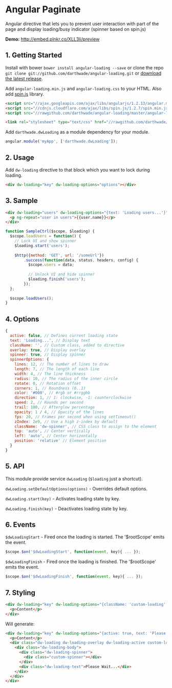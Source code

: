 # Angular Paginate

Angular directive that lets you to prevent user interaction with part of the page and display loading/busy indicator (spinner based on spin.js)

**Demo:** http://embed.plnkr.co/XLL3li/preview

## 1. Getting Started

Install with bower `bower install angular-loading --save` or clone the repo `git clone git://github.com/darthwade/angular-loading.git` or [download the latest release](https://github.com/darthwade/angular-loading/zipball/master).

Add `angular-loading.min.js` and `angular-loading.css` to your HTML. Also add [spin.js](https://github.com/fgnass/spin.js) library.
``` html
<script src="//ajax.googleapis.com/ajax/libs/angularjs/1.2.13/angular.min.js"></script>
<script src="//cdnjs.cloudflare.com/ajax/libs/spin.js/1.2.7/spin.min.js"></script>
<script src="//rawgithub.com/darthwade/angular-loading/master/angular-loading.min.js"></script>

<link rel="stylesheet" type="text/css" href="//rawgithub.com/darthwade/angular-loading/master/angular-loading.css"/>
```

Add `darthwade.dwLoading` as a module dependency for your module.
``` javascript
angular.module('myApp', ['darthwade.dwLoading']);
```

## 2. Usage
Add `dw-loading` directive to that block which you want to lock during loading.
``` html
<div dw-loading="key" dw-loading-options="options"></div>
```
## 3. Sample
``` html
<div dw-loading="users" dw-loading-options="{text: 'Loading users...'}" class="users-list">
  <p ng-repeat="user in users">{{user.name}}</p>
</div>
```
``` javascript
function SampleCtrl($scope, $loading) {
  $scope.loadUsers = function() {
    // Lock UI and show spinner
    $loading.start('users');
  
    $http({method: 'GET', url: '/someUrl'})
        .success(function(data, status, headers, config) {
          $scope.users = data;
          
          // Unlock UI and hide spinner
          $loading.finish('users');
        });
  };
  
  $scope.loadUsers();
}
```

## 4. Options
``` javascript
{
  active: false, // Defines current loading state
  text: 'Loading...', // Display text
  className: '', // Custom class, added to directive
  overlay: true, // Display overlay
  spinner: true, // Display spinner
  spinnerOptions: {
    lines: 12, // The number of lines to draw
    length: 7, // The length of each line
    width: 4, // The line thickness
    radius: 10, // The radius of the inner circle
    rotate: 0, // Rotation offset
    corners: 1, // Roundness (0..1)
    color: '#000', // #rgb or #rrggbb
    direction: 1, // 1: clockwise, -1: counterclockwise
    speed: 2, // Rounds per second
    trail: 100, // Afterglow percentage
    opacity: 1 / 4, // Opacity of the lines
    fps: 20, // Frames per second when using setTimeout()
    zIndex: 2e9, // Use a high z-index by default
    className: 'dw-spinner', // CSS class to assign to the element
    top: 'auto', // Center vertically
    left: 'auto', // Center horizontally
    position: 'relative' // Element position
  }
}
```

## 5. API
This module provide service `dwLoading` (`$loading` just a shortcut).

`dwLoading.setDefaultOptions(options)` - Overrides default options.

`dwLoading.start(key)` - Activates loading state by key.

`dwLoading.finish(key)` - Deactivates loading state by key.

## 6. Events
`$dwLoadingStart` - Fired once the loading is started. The '$rootScope' emits the event.
``` javascript
$scope.$on('$dwLoadingStart', function(event, key){ ... });
```

`$dwLoadingFinish` - Fired once the loading is finished. The '$rootScope' emits the event.
``` javascript
$scope.$on('$dwLoadingFinish', function(event, key){ ... });
```

## 7. Styling
``` html
<div dw-loading="key" dw-loading-options="{className: 'custom-loading', spinnerOptions: {className: 'custom-spinner'}}" class="my-block">
  <p>Content</p>
</div>
```
Will generate:
``` html
<div dw-loading="key" dw-loading-options="{active: true, text: 'Please Wait...', className: 'custom-loading', spinnerOptions: {className: 'custom-spinner'}}" class="my-block">
  <p>Content</p>
  <div class="dw-loading dw-loading-overlay dw-loading-active custom-loading">
    <div class="dw-loading-body">
      <div class="dw-loading-spinner">
        <div class="custom-spinner"></div>
      </div>
      <div class="dw-loading-text">Please Wait...</div>
    </div>
  </div>
</div>
```
